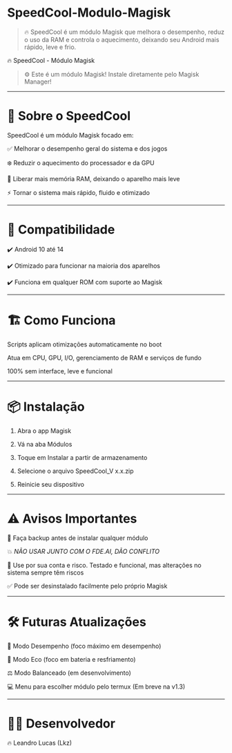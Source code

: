 # SpeedCool-Modulo-Magisk
> 🔥 SpeedCool é um módulo Magisk que melhora o desempenho, reduz o uso da RAM e controla o aquecimento, deixando seu Android mais rápido, leve e frio.

🔥 SpeedCool - Módulo Magisk

> ⚙️ Este é um módulo Magisk! Instale diretamente pelo Magisk Manager!




---

# 🚀 Sobre o SpeedCool

SpeedCool é um módulo Magisk focado em:

✅ Melhorar o desempenho geral do sistema e dos jogos

❄️ Reduzir o aquecimento do processador e da GPU

🧠 Liberar mais memória RAM, deixando o aparelho mais leve

⚡️ Tornar o sistema mais rápido, fluido e otimizado



---

# 📱 Compatibilidade

✔️ Android 10 até 14

✔️ Otimizado para funcionar na maioria dos aparelhos

✔️ Funciona em qualquer ROM com suporte ao Magisk



---

# 🏗️ Como Funciona

Scripts aplicam otimizações automaticamente no boot

Atua em CPU, GPU, I/O, gerenciamento de RAM e serviços de fundo

100% sem interface, leve e funcional



---

# 📦 Instalação

1. Abra o app Magisk


2. Vá na aba Módulos


3. Toque em Instalar a partir de armazenamento


4. Selecione o arquivo SpeedCool_V x.x.zip


5. Reinicie seu dispositivo




---

# ⚠️ Avisos Importantes

💾 Faça backup antes de instalar qualquer módulo

💥 *NÃO USAR JUNTO COM O FDE.AI, DÃO CONFLITO*

🚫 Use por sua conta e risco. Testado e funcional, mas alterações no sistema sempre têm riscos

✅ Pode ser desinstalado facilmente pelo próprio Magisk



---

# 🛠️ Futuras Atualizações

🎯 Modo Desempenho (foco máximo em desempenho)

🌿 Modo Eco (foco em bateria e resfriamento)

⚖️ Modo Balanceado (em desenvolvimento)

💻 Menu para escolher módulo pelo termux (Em breve na v1.3)


---

# 👨‍💻 Desenvolvedor

🔥 Leandro Lucas (Lkz)
